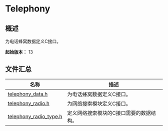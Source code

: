 # Telephony
<!--Kit: Telephony Kit-->
<!--Subsystem: Telephony-->
<!--Owner: @Terence_Super-->
<!--Designer: @Terence_Super-->
<!--Tester: @19821829310-->
<!--Adviser: @zhang_yixin13-->

## 概述

为电话蜂窝数据定义C接口。

**起始版本：** 13
## 文件汇总

| 名称 | 描述 |
| -- | -- |
| [telephony_data.h](capi-telephony-data-h.md) | 为电话蜂窝数据定义C接口。 |
| [telephony_radio.h](capi-telephony-radio-h.md) | 为网络搜索模块定义C接口。 |
| [telephony_radio_type.h](capi-telephony-radio-type-h.md) | 定义网络搜索模块的C接口需要的数据结构。 |